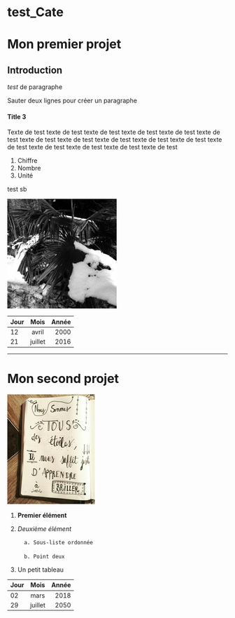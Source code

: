 # test_Cate

# Mon premier projet
## Introduction
*test* de paragraphe 

Sauter deux lignes pour créer un paragraphe


#### Title 3

Texte de test texte de test texte de test texte de test texte de test texte de test texte de test texte de test texte de test texte de test texte de test texte de test texte de test texte de test texte de test texte de test 

1. Chiffre
2. Nombre
3. Unité

test sb


![neige](neige.jpg)

| Jour |   Mois |   Année |
|-------|:-----:|------:|
| 12 | avril | 2000 |
|21   |  juillet | 2016|

---------------------------------------



# Mon second projet


![bxc](bxc.jpg)

1. **Premier  élément**
2. *Deuxième élément*

         a. Sous-liste ordonnée

         b. Point deux

3. Un petit tableau

| Jour |   Mois |   Année |
|-------|:-----:|------:|
| 02 | mars | 2018 |
|29   |  juillet | 2050|



